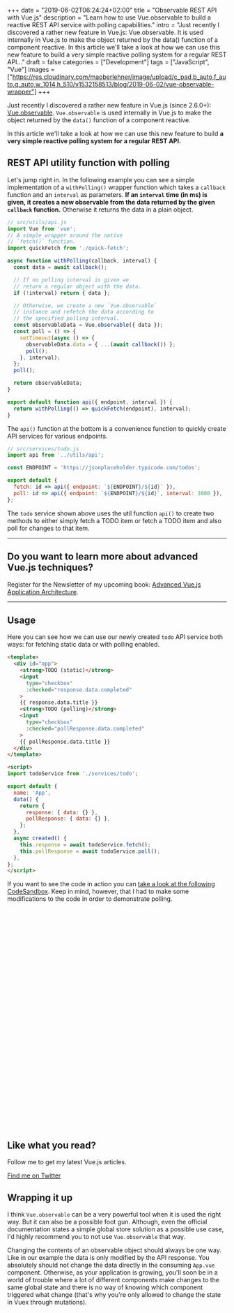 +++
date = "2019-06-02T06:24:24+02:00"
title = "Observable REST API with Vue.js"
description = "Learn how to use Vue.observable to build a reactive REST API service with polling capabilities."
intro = "Just recently I discovered a rather new feature in Vue.js: Vue.observable. It is used internally in Vue.js to make the object returned by the data() function of a component reactive. In this article we'll take a look at how we can use this new feature to build a very simple reactive polling system for a regular REST API..."
draft = false
categories = ["Development"]
tags = ["JavaScript", "Vue"]
images = ["https://res.cloudinary.com/maoberlehner/image/upload/c_pad,b_auto,f_auto,q_auto,w_1014,h_510/v1532158513/blog/2019-06-02/vue-observable-wrapper"]
+++

Just recently I discovered a rather new feature in Vue.js (since 2.6.0+): [Vue.observable](https://vuejs.org/v2/api/#Vue-observable). `Vue.observable` is used internally in Vue.js to make the object returned by the `data()` function of a component reactive.

In this article we'll take a look at how we can use this new feature to build **a very simple reactive polling system for a regular REST API.**

## REST API utility function with polling

Let's jump right in. In the following example you can see a simple implementation of a `withPolling()` wrapper function which takes a `callback` function and an `interval` as parameters. **If an `interval` time (in ms) is given, it creates a new observable from the data returned by the given `callback` function.** Otherwise it returns the data in a plain object.

```js
// src/utils/api.js
import Vue from 'vue';
// A simple wrapper around the native
// `fetch()` function.
import quickFetch from './quick-fetch';

async function withPolling(callback, interval) {
  const data = await callback();

  // If no polling interval is given we
  // return a regular object with the data.
  if (!interval) return { data };

  // Otherwise, we create a new `Vue.observable`
  // instance and refetch the data according to
  // the specified polling interval.
  const observableData = Vue.observable({ data });
  const poll = () => {
    setTimeout(async () => {
      observableData.data = { ...(await callback()) };
      poll();
    }, interval);
  };
  poll();

  return observableData;
}

export default function api({ endpoint, interval }) {
  return withPolling(() => quickFetch(endpoint), interval);
}
```

The `api()` function at the bottom is a convenience function to quickly create API services for various endpoints.

```js
// src/services/todo.js
import api from '../utils/api';

const ENDPOINT = 'https://jsonplaceholder.typicode.com/todos';

export default {
  fetch: id => api({ endpoint: `${ENDPOINT}/${id}` }),
  poll: id => api({ endpoint: `${ENDPOINT}/${id}`, interval: 2000 }),
};
```

The `todo` service shown above uses the util function `api()` to create two methods to either simply fetch a TODO item or fetch a TODO item and also poll for changes to that item.

<div>
  <hr class="c-hr">
  <div class="c-service-info">
    <h2>Do you want to learn more about advanced Vue.js techniques?</h2>
    <p class="c-service-info__body">
      Register for the Newsletter of my upcoming book: <a class="c-anchor" href="https://oberlehner.us20.list-manage.com/subscribe?u=8476a98c5640f6c7b5530ea57&id=8b26bf120b" data-event-category="link" data-event-action="click: newsletter" data-event-label="Newsletter (article content)">Advanced Vue.js Application Architecture</a>.
    </p>
  </div>
  <hr class="c-hr">
</div>

## Usage

Here you can see how we can use our newly created `todo` API service both ways: for fetching static data or with polling enabled.

```html
<template>
  <div id="app">
    <strong>TODO (static)</strong>
    <input
      type="checkbox"
      :checked="response.data.completed"
    >
    {{ response.data.title }}
    <strong>TODO (polling)</strong>
    <input
      type="checkbox"
      :checked="pollResponse.data.completed"
    >
    {{ pollResponse.data.title }}
  </div>
</template>

<script>
import todoService from './services/todo';

export default {
  name: 'App',
  data() {
    return {
      response: { data: {} },
      pollResponse: { data: {} },
    };
  },
  async created() {
    this.response = await todoService.fetch();
    this.pollResponse = await todoService.poll();
  },
};
</script>
```

If you want to see the code in action you can [take a look at the following CodeSandbox](https://codesandbox.io/s/observable-rest-api-with-vuejs-hv54n). Keep in mind, however, that I had to make some modifications to the code in order to demonstrate polling.

<div class="c-content__broad">
  <iframe data-src="https://codesandbox.io/embed/observable-rest-api-with-vuejs-hv54n?fontsize=14&module=%2Fsrc%2FApp.vue&view=editor" title="Observable REST API with Vue.js" style="width:100%; height:500px; border:0; border-radius: 4px; overflow:hidden;" sandbox="allow-modals allow-forms allow-popups allow-scripts allow-same-origin"></iframe>
</div>

<div class="c-content__broad">
  <div class="c-twitter-teaser">
    <div class="c-twitter-teaser__content">
      <h2 class="c-twitter-teaser__headline">Like what you read?</h2>
      <p class="c-twitter-teaser__body">
        Follow me to get my latest Vue.js articles.
      </p>
      <a class="c-button c-button--outline c-twitter-teaser__button" rel="nofollow" href="https://twitter.com/maoberlehner" data-event-category="link" data-event-action="click: contact" data-event-label="Twitter (article content)">
        Find me on Twitter
      </a>
    </div>
  </div>
</div>

## Wrapping it up

I think `Vue.observable` can be a very powerful tool when it is used the right way. But it can also be a possible foot gun. Although, even the official documentation states a simple global store solution as a possible use case, I'd highly recommend you to not use `Vue.observable` that way.

Changing the contents of an observable object should always be one way. Like in our example the data is only modified by the API response. You absolutely should not change the data directly in the consuming `App.vue` component. Otherwise, as your application is growing, you'll soon be in a world of trouble where a lot of different components make changes to the same global state and there is no way of knowing which component triggered what change (that's why you're only allowed to change the state in Vuex through mutations).
